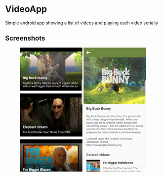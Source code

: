 # VideoApp
Simple android app showing a list of videos and playing each video serially

## Screenshots

<p align="center">
	<img src="https://github.com/premacck/VideoApp/blob/master/docs/screen_1.png" width="40%">
	<img src="https://github.com/premacck/VideoApp/blob/master/docs/screen_2.png" width="40%">
</p>
